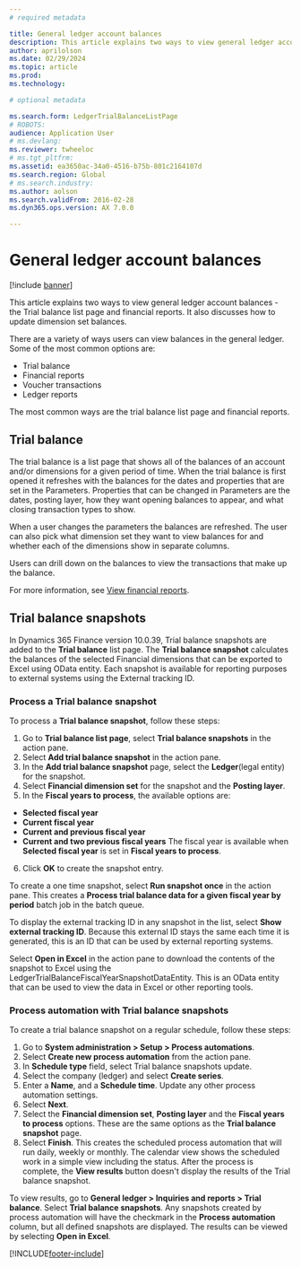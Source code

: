 ```yaml
---
# required metadata

title: General ledger account balances
description: This article explains two ways to view general ledger account balances -  the Trial balance list page and financial reports. 
author: aprilolson
ms.date: 02/29/2024
ms.topic: article
ms.prod: 
ms.technology: 

# optional metadata

ms.search.form: LedgerTrialBalanceListPage
# ROBOTS: 
audience: Application User
# ms.devlang: 
ms.reviewer: twheeloc
# ms.tgt_pltfrm: 
ms.assetid: ea3650ac-34a0-4516-b75b-801c2164107d
ms.search.region: Global
# ms.search.industry: 
ms.author: aolson
ms.search.validFrom: 2016-02-28
ms.dyn365.ops.version: AX 7.0.0

---
```


# General ledger account balances

[!include [banner](../includes/banner.md)]

This article explains two ways to view general ledger account balances -  the Trial balance list page and financial reports. It also discusses how to update dimension set balances.

There are a variety of ways users can view balances in the general ledger. Some of the most common options are:

-   Trial balance
-   Financial reports
-   Voucher transactions
-   Ledger reports

The most common ways are the trial balance list page and financial reports.

## Trial balance
The trial balance is a list page that shows all of the balances of an account and/or dimensions for a given period of time. When the trial balance is first opened it refreshes with the balances for the dates and properties that are set in the Parameters. Properties that can be changed in Parameters are the dates, posting layer, how they want opening balances to appear, and what closing transaction types to show. 

When a user changes the parameters the balances are refreshed. The user can also pick what dimension set they want to view balances for and whether each of the dimensions show in separate columns. 

Users can drill down on the balances to view the transactions that make up the balance.    

For more information, see [View financial reports](view-financial-reports.md).

## Trial balance snapshots
In Dynamics 365 Finance version 10.0.39, Trial balance snapshots are added to the **Trial balance** list page. The **Trial balance snapshot** calculates the balances of the selected Financial dimensions that can be exported to Excel using OData entity. Each snapshot is available for reporting purposes to external systems using the External tracking ID. 

### Process a Trial balance snapshot
To process a **Trial balance snapshot**, follow these steps:
1. Go to **Trial balance list page**, select **Trial balance snapshots** in the action pane.
2. Select **Add trial balance snapshot** in the action pane.
3. In the **Add trial balance snapshot** page, select the **Ledger**(legal entity) for the snapshot.
4. Select **Financial dimension set** for the snapshot and the **Posting layer**.
5. In the **Fiscal years to process**, the available options are:
 - **Selected fiscal year**
 - **Current fiscal year**
 - **Current and previous fiscal year**
 - **Current and two previous fiscal years**
The fiscal year is available when **Selected fiscal year** is set in **Fiscal years to process**.
6. Click **OK** to create the snapshot entry.  

To create a one time snapshot, select **Run snapshot once** in the action pane. This creates a **Process trial balance data for a given fiscal year by period** batch job in the batch queue.  

To display the external tracking ID in any snapshot in the list, select **Show external tracking ID**. Because this external ID stays the same each time it is generated, this is an ID that can be used by external reporting systems.  

Select **Open in Excel** in the action pane to download the contents of the snapshot to Excel using the LedgerTrialBalanceFiscalYearSnapshotDataEntity. This is an OData entity that can be used to view the data in Excel or other reporting tools.

### Process automation with Trial balance snapshots

To create a trial balance snapshot on a regular schedule, follow these steps:
1. Go to **System administration > Setup > Process automations**.
2. Select **Create new process automation** from the action pane.
3. In **Schedule type** field, select Trial balance snapshots update.
4. Select the company (ledger) and select **Create series**.
5. Enter a **Name**, and a **Schedule time**. Update any other process automation settings.
6. Select **Next**.
7. Select the **Financial dimension set**, **Posting layer** and the **Fiscal years to process** options. These are the same options as the **Trial balance snapshot** page.
8. Select **Finish**.
This creates the scheduled process automation that will run daily, weekly or monthly. The calendar view shows the scheduled work in a simple view including the status. After the process is complete, the **View results** button doesn't display the results of the Trial balance snapshot.  

To view results, go to **General ledger > Inquiries and reports > Trial balance**. Select **Trial balance snapshots**. Any snapshots created by process automation will have the checkmark in the **Process automation** column, but all defined snapshots are displayed. The results can be viewed by selecting **Open in Excel**.


[!INCLUDE[footer-include](../../includes/footer-banner.md)]
